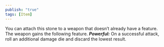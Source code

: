 ```yaml
---
publish: "true"
tags: [Item]
---
```

You can attach this stone to a weapon that doesn’t already have a feature. The weapon gains the following feature. ***Powerful:*** On a successful attack, roll an additional damage die and discard the lowest result.
